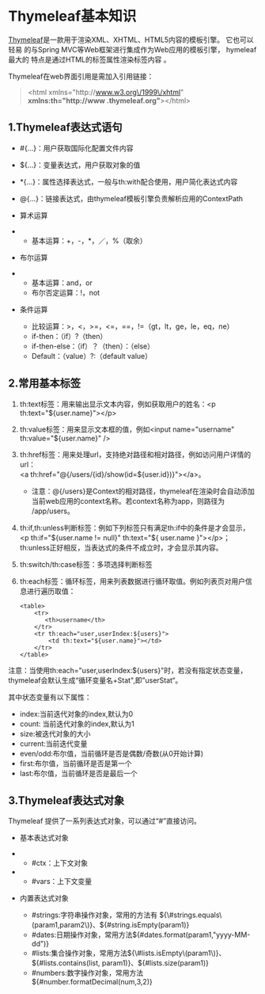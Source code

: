 # Thymeleaf基本知识

[Thymeleaf](http://www.thymeleaf.org/)是一款用于渲染XML、XHTML、HTML5内容的模板引擎。 它也可以轻易 的与Spring MVC等Web框架进行集成作为Web应用的模板引擎， hymeleaf最大的 特点是通过HTML的标签属性渲染标签内容 。

Thymeleaf在web界面引用是需加入引用链接：

> &lt;html xmlns="http:\/\/www.w3.org\/1999\/xhtml" **xmlns:th="http:\/\/www .thymeleaf.org"**&gt;&lt;\/html&gt;

## 1.Thymeleaf表达式语句

* \#{...}：用户获取国际化配置文件内容 
* ${...}：变量表达式，用户获取对象的值 
* \*{...}：属性选择表达式，一般与th:with配合使用，用户简化表达式内容 
* @{...}：链接表达式，由thymeleaf模板引擎负责解析应用的ContextPath
* 算术运算
* * 基本运算：+，-，\*，／，%（取余）
* 布尔运算

* * 基本运算：and，or
  * 布尔否定运算：!，not
* 条件运算

  * 比较运算：&gt;，&lt;，&gt;=，&lt;=，==，!=（gt，lt，ge，le，eq，ne）
  * if-then：（if）?（then）
  * if-then-else：（if）？（then）：（else）
  * Default：（value）?:（default value）

## 2.常用基本标签

1. th:text标签：用来输出显示文本内容，例如获取用户的姓名：&lt;p th:text="${user.name}"&gt;&lt;/p&gt; 
2. th:value标签：用来显示文本框的值，例如&lt;input name="username" th:value="${user.name}" /&gt; 
3. th:href标签：用来处理url，支持绝对路径和相对路径，例如访问用户详情的 url：  
   &lt;a th:href="@{/users/{id}/show\(id=${user.id}\)}"&gt;&lt;/a&gt;。

   * 注意：@{/users}是Context的相对路径，thymeleaf在渲染时会自动添加 当前web应用的context名称。若context名称为app，则路径为 \/app\/users。

4. th:if,th:unless判断标签：例如下列标签只有满足th:if中的条件是才会显示，&lt;p th:if="${user.name != null}" th:text="${ user.name }"&gt;&lt;/p&gt;；th:unless正好相反，当表达式的条件不成立时，才会显示其内容。

5. th:switch/th:case标签：多项选择判断标签

6. th:each标签：循环标签，用来列表数据进行循环取值。例如列表页对用户信息进行遍历取值：

   ```
   <table> 
       <tr>
          <th>username</th>
       </tr>
       <tr th:each="user,userIndex:${users}">
           <td th:text="${user.name}"></td>
       </tr>
   </table>
   ```

注意：当使用th:each="user,userIndex:${users}"时，若没有指定状态变量， thymeleaf会默认生成“循环变量名+Stat",即”userStat“。

其中状态变量有以下属性：

* index:当前迭代对象的index,默认为0 
* count: 当前迭代对象的index,默认为1 
* size:被迭代对象的大小 
* current:当前迭代变量 
* even/odd:布尔值，当前循环是否是偶数\/奇数\(从0开始计算\) 
* first:布尔值，当前循环是否是第一个 
* last:布尔值，当前循环是否是最后一个

## 3.Thymeleaf表达式对象

Thymeleaf 提供了一系列表达式对象，可以通过“\#”直接访问。

* 基本表达式对象
* * \#ctx：上下文对象
* * \#vars：上下文变量

* 内置表达式对象

  * \#strings:字符串操作对象，常用的方法有 ${\#strings.equals\(param1,param2\)}、${\#string.isEmpty\(param1\)}
  * \#dates:日期操作对象，常用方法${\#dates.format\(param1,"yyyy-MM-dd"\)}
  * \#lists:集合操作对象，常用方法${\#lists.isEmpty\(param1\)}、${\#lists.contains\(list, param1\)}、${\#lists.size\(param1\)}
  * \#numbers:数字操作对象，常用方法${\#number.formatDecimal\(num,3,2\)}

## 

## 



